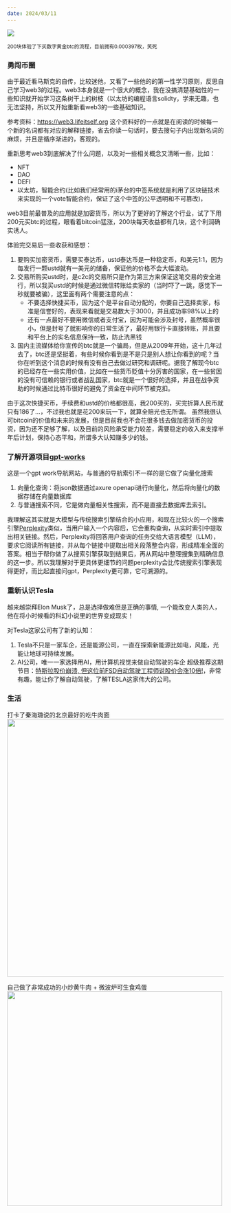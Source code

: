 ```yaml
---
date: 2024/03/11
---
```

<img src="https://cdn.xiaoqiuqiu.cn/2431101.jpg" />

<small>200块体验了下买数字黄金btc的流程，目前拥有0.000397枚，笑死</small>  


### 勇闯币圈
由于最近看马斯克的自传，比较迷他，又看了一些他的的第一性学习原则，反思自己学习web3的过程。web3本身就是一个很大的概念，我在没搞清楚基础性的一些知识就开始学习这条树干上的树枝（以太坊的编程语言solidty，学来无趣，也无法坚持，所以又开始重新看web3的一些基础知识。

参考资料：https://web3.lifeitself.org
这个资料好的一点就是在阅读的时候每一个新的名词都有对应的解释链接，省去你读一句话时，要去搜句子内出现新名词的麻烦，并且是循序渐进的，客观的。

重新思考web3到底解决了什么问题，以及对一些相关概念又清晰一些，比如：
- NFT
- DAO
- DEFI
- 以太坊，智能合约(比如我们经常用的i茅台的中签系统就是利用了区块链技术来实现的一个vote智能合约，保证了这个中签的公平透明和不可篡改)，

web3目前最普及的应用就是加密货币，所以为了更好的了解这个行业，试了下用200元买btc的过程，眼看着bitcoin猛涨，200块每天收益都有几块，这个利润确实诱人。

体验完交易后一些收获和感想：
1. 要购买加密货币，需要买泰达币，ustd泰达币是一种稳定币，和美元1:1，因为每发行一颗ustd就有一美元的储备，保证他的价格不会大幅波动。
2. 交易所购买ustd时，是c2c的交易所只是作为第三方来保证这笔交易的安全进行，所以我买ustd的时候是通过微信转账给卖家的（当时吓了一跳，感觉下一秒就要被骗），这里面有两个需要注意的点：
    - 不要选择快捷买币，因为这个是平台自动分配的，你要自己选择卖家，标准是信誉好的，表现来看就是交易数大于3000，并且成功率98%以上的
    - 还有一点最好不要用微信或者支付宝，因为可能会涉及封号，虽然概率很小，但是封号了就影响你的日常生活了，最好用银行卡直接转账，并且要和平台上的实名信息保持一致，防止洗黑钱
3. 国内主流媒体给你宣传的btc就是一个骗局，但是从2009年开始，这十几年过去了，btc还是坚挺着，有些时候你看到是不是只是别人想让你看到的呢？当你在听到这个消息的时候有没有自己去做过研究和调研呢。据我了解现今btc的已经存在一些实用价值，比如在一些货币贬值十分厉害的国家，在一些贫困的没有可信赖的银行或者战乱国家，btc就是一个很好的选择，并且在战争资助的时候通过比特币很好的避免了资金在中间环节被克扣。

由于这次快捷买币，手续费和ustd的价格都很高，我200买的，买完折算人民币就只有186了...，不过我也就是花200来玩一下，就算全赔光也无所谓。
虽然我很认可bitcoin的价值和未来的发展，但是目前我也不会花很多钱去做加密货币的投资，因为还不足够了解，以及目前的风险承受能力较差，需要稳定的收入来支撑半年后计划，保持心态平和，所谓多大认知赚多少的钱。



### 了解开源项目[gpt-works](https://github.com/all-in-aigc/gpts-works)
这是一个gpt work导航网站，与普通的导航索引不一样的是它做了向量化搜索
1. 向量化查询：将json数据通过axure openapi进行向量化，然后将向量化的数据存储在向量数据库
2. 与普通搜索不同，它是做向量相关性搜索，而不是直接去数据库去索引。

我理解这其实就是大模型与传统搜索引擎结合的小应用，和现在比较火的一个搜索引擎[Perplexity](https://www.perplexity.ai/)类似，当用户输入一个内容后，它会重构查询，从实时索引中提取出相关链接。然后，Perplexity将回答用户查询的任务交给大语言模型（LLM），要求它阅读所有链接，并从每个链接中提取出相关段落整合内容，形成精准全面的答案。相当于帮你做了从搜索引擎获取到结果后，再从网站中整理搜集到精确信息的这一步。所以我理解对于更具体更细节的问题perplexity会比传统搜索引擎表现得更好，而比起直接问gpt，Perplexity更可靠，它可溯源的。




### 重新认识Tesla
越来越崇拜Elon Musk了，总是选择做难但是正确的事情, 一个能改变人类的人，他在将小时候看的科幻小说里的世界变成现实！

对Tesla这家公司有了新的认知：
1. Tesla不只是一家车企，还是能源公司，一直在探索新能源比如电，风能，光能让地球可持续发展。
2. AI公司，唯一一家选择用AI，用计算机视觉来做自动驾驶的车企
超级推荐这期节目：[特斯拉股价崩溃, 但这位前FSD自动驾驶工程师说股价会涨10倍!](https://www.youtube.com/watch?v=XsfzjalMpLo)，非常有趣，能让你了解自动驾驶，了解TESLA这家伟大的公司。




### 生活
打卡了秦海璐说的北京最好的吃牛肉面
<img src="https://cdn.xiaoqiuqiu.cn/WechatIMG132.jpg" width="600"/>


自己做了非常成功的小炒黄牛肉 + 微波炉可生食鸡蛋
<img src="https://cdn.xiaoqiuqiu.cn/WechatIMG131.jpg" width="500"/>

